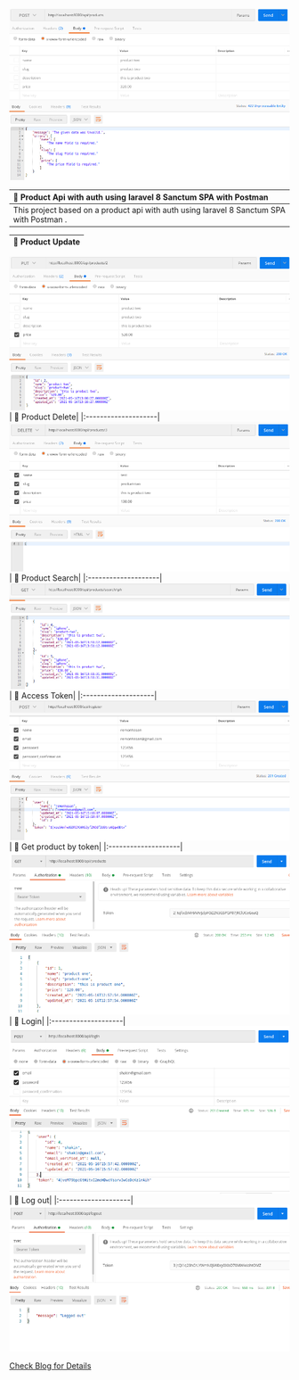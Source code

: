 ![Product Api](https://github.com/Remonhasan/product-api-laravel-sanctum-spa/blob/main/api-validation.png)

| :bell: Product Api with auth using laravel 8 Sanctum SPA with Postman |
|:--------------------|
|This project based on a product api with auth using laravel 8 Sanctum SPA with Postman .|

| :bell: Product Update|
|:--------------------|
![Update](https://github.com/Remonhasan/product-api-laravel-sanctum-spa/blob/main/api-update-price.png)
| :bell: Product Delete|
|:--------------------|
![Delete](https://github.com/Remonhasan/product-api-laravel-sanctum-spa/blob/main/api-delete.png)
| :bell: Product Search|
|:--------------------|
![Search](https://github.com/Remonhasan/product-api-laravel-sanctum-spa/blob/main/api-search.png)
| :bell: Access Token|
|:--------------------|
![Access Token](https://github.com/Remonhasan/product-api-laravel-sanctum-spa/blob/main/api-access-token.png)
| :bell: Get product by token|
|:--------------------|
![Get Product by Token](https://github.com/Remonhasan/product-api-laravel-sanctum-spa/blob/main/api-get-product-by-token.png)
| :bell: Login|
|:--------------------|
![Logged In](https://github.com/Remonhasan/product-api-laravel-sanctum-spa/blob/main/api-logged-in.png)
| :bell: Log out|
|:--------------------|
![Logged out](https://github.com/Remonhasan/product-api-laravel-sanctum-spa/blob/main/api-logged-out.png)

[Check Blog for Details](https://dev.to/remonhasan/laravel-8-rest-api-authentication-with-sanctum-ie8)
